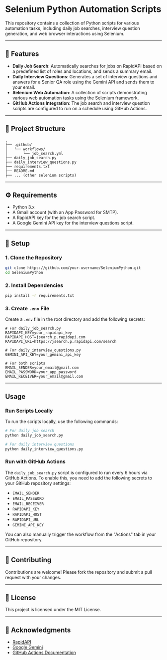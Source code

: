 # Selenium Python Automation Scripts

This repository contains a collection of Python scripts for various automation tasks, including daily job searches, interview question generation, and web browser interactions using Selenium.

---

## 📌 Features

- **Daily Job Search**: Automatically searches for jobs on RapidAPI based on a predefined list of roles and locations, and sends a summary email.
- **Daily Interview Questions**: Generates a set of interview questions and answers for a Senior QA role using the Gemini API and sends them to your email.
- **Selenium Web Automation**: A collection of scripts demonstrating various web automation tasks using the Selenium framework.
- **GitHub Actions Integration**: The job search and interview question scripts are configured to run on a schedule using GitHub Actions.

---

## 📂 Project Structure

```text
.
├── .github/
│   └── workflows/
│       └── job_search.yml
├── daily_job_search.py
├── daily_interview_questions.py
├── requirements.txt
├── README.md
├── ... (other selenium scripts)
```

---

## ⚙️ Requirements

- Python 3.x
- A Gmail account (with an App Password for SMTP).
- A RapidAPI key for the job search script.
- A Google Gemini API key for the interview questions script.

---

## 🚀 Setup

### 1. Clone the Repository
```bash
git clone https://github.com/your-username/SeleniumPython.git
cd SeleniumPython
```

### 2. Install Dependencies
```bash
pip install -r requirements.txt
```

### 3. Create `.env` File
Create a `.env` file in the root directory and add the following secrets:

```env
# For daily_job_search.py
RAPIDAPI_KEY=your_rapidapi_key
RAPIDAPI_HOST=jsearch.p.rapidapi.com
RAPIDAPI_URL=https://jsearch.p.rapidapi.com/search

# For daily_interview_questions.py
GEMINI_API_KEY=your_gemini_api_key

# For both scripts
EMAIL_SENDER=your_email@gmail.com
EMAIL_PASSWORD=your_app_password
EMAIL_RECEIVER=your_email@gmail.com
```

---

## Usage

### Run Scripts Locally

To run the scripts locally, use the following commands:

```bash
# For daily job search
python daily_job_search.py

# For daily interview questions
python daily_interview_questions.py
```

### Run with GitHub Actions

The `daily_job_search.py` script is configured to run every 6 hours via GitHub Actions. To enable this, you need to add the following secrets to your GitHub repository settings:

- `EMAIL_SENDER`
- `EMAIL_PASSWORD`
- `EMAIL_RECEIVER`
- `RAPIDAPI_KEY`
- `RAPIDAPI_HOST`
- `RAPIDAPI_URL`
- `GEMINI_API_KEY`

You can also manually trigger the workflow from the "Actions" tab in your GitHub repository.

---

## 🤝 Contributing

Contributions are welcome! Please fork the repository and submit a pull request with your changes.

---

## 📜 License

This project is licensed under the MIT License.

---

## 📖 Acknowledgments

- [RapidAPI](https://rapidapi.com/)
- [Google Gemini](https://gemini.google.com/)
- [GitHub Actions Documentation](https://docs.github.com/en/actions)